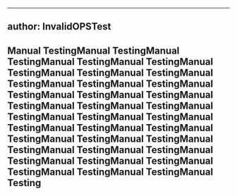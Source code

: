 


---
author: InvalidOPSTest
---

## Manual TestingManual TestingManual TestingManual TestingManual TestingManual TestingManual TestingManual TestingManual TestingManual TestingManual TestingManual TestingManual TestingManual TestingManual TestingManual TestingManual TestingManual TestingManual TestingManual TestingManual TestingManual TestingManual TestingManual TestingManual TestingManual TestingManual TestingManual TestingManual TestingManual TestingManual TestingManual TestingManual TestingManual TestingManual TestingManual Testing
